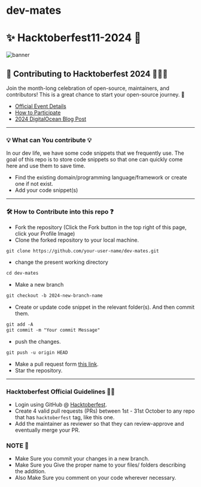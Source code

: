 # dev-mates

# ✨ Hacktoberfest11-2024 🚀

![banner](https://hacktoberfest.com/_next/static/media/opengraph.9dc60c9d.png)

## 🌱 Contributing to Hacktoberfest 2024 👨🏻‍💻

Join the month-long celebration of open-source, maintainers, and contributors! This is a great chance to start your open-source journey. 🚀

- [Official Event Details](https://hacktoberfest.com/)
- [How to Participate](https://hacktoberfest.com/participation/#contributors)
- [2024 DigitalOcean Blog Post](https://www.digitalocean.com/blog/hacktoberfest-2024)

---

### 💡 What can You contribute 💡

In our dev life, we have some code snippets that we frequently use. The goal of this repo is to store code snippets so that one can quickly come here and use them to save time.

- Find the existing domain/programming language/framework or create one if not exist.
- Add your code snippet(s)

---

### 🛠 How to Contribute into this repo ❓

- Fork the repository (Click the Fork button in the top right of this page, click your Profile Image)
- Clone the forked repository to your local machine.

```markdown
git clone https://github.com/your-user-name/dev-mates.git
```

- change the present working directory

```markdown
cd dev-mates
```

- Make a new branch

```markdown
git checkout -b 2024-new-branch-name
```

- Create or update code snippet in the relevant folder(s). And then commit them.

```markdown
git add -A
git commit -m "Your commit Message"
```

- push the changes.

```markdown
git push -u origin HEAD
```

- Make a pull request form [this link](https://github.com/FerdausPolok/dev-mates/compare).
- Star the repository.

---

### Hacktoberfest Official Guidelines 👨‍💼

- Login using GitHub @ [Hacktoberfest](https://hacktoberfest.com/).
- Create 4 valid pull requests (PRs) between 1st - 31st October to any repo that has `hacktoberfest` tag, like this one.
- Add the maintainer as reviewer so that they can review-approve and eventually merge your PR.

### NOTE 📓

- Make Sure you commit your changes in a new branch.
- Make Sure you Give the proper name to your files/ folders describing the addition.
- Also Make Sure you comment on your code wherever necessary.

<!--       END OF README           END OF README         END OF README         END OF README          END OF README           END OF README           END OF README      -->
